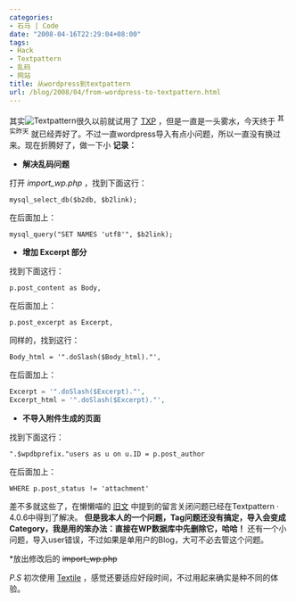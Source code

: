 ```yaml
---
categories:
- 石马 | Code
date: "2008-04-16T22:29:04+08:00"
tags:
- Hack
- Textpattern
- 乱码
- 网站
title: 从wordpress到textpattern
url: /blog/2008/04/from-wordpress-to-textpattern.html
---
```

其实<span class="right">![Textpattern](/images/posts/txp.gif "Textpattern")</span>很久以前就试用了 [TXP][1] ，但是一直是一头雾水，今天终于 <sup>其实昨天</sup> 就已经弄好了。不过一直wordpress导入有点小问题，所以一直没有换过来。现在折腾好了，做一下小 **记录：**
<!--more-->

* **解决乱码问题**

打开 *import_wp.php* ，找到下面这行：

`mysql_select_db($b2db, $b2link);`

在后面加上：

`mysql_query("SET NAMES 'utf8'", $b2link);`

* **增加 Excerpt 部分**

找到下面这行：

`p.post_content as Body,`

在后面加上：

`p.post_excerpt as Excerpt,`

同样的，找到这行：

`Body_html = '".doSlash($Body_html)."',`

在后面加上：

```php
Excerpt = '".doSlash($Excerpt)."',
Excerpt_html = '".doSlash($Excerpt)."',
```

* **不导入附件生成的页面**

找到下面这行：

`".$wpdbprefix."users as u on u.ID = p.post_author`

在后面加上：

`WHERE p.post_status != 'attachment'`

差不多就这些了，在懒懒喵的 [旧文][2] 中提到的留言关闭问题已经在Textpattern · 4.0.6中得到了解决。 **但是我本人的一个问题，Tag问题还没有搞定，导入会变成Category，我是用的笨办法：直接在WP数据库中先删除它，哈哈！** 还有一个小问题，导入user错误，不过如果是单用户的Blog，大可不必去管这个问题。

*放出修改后的 <del>import_wp.php</del>

*P.S* 初次使用 [Textile][3] ，感觉还要适应好段时间，不过用起来确实是种不同的体验。

 [1]: http://textpattern.com/
 [2]: http://blog.nahoya.com/archives/2006_09/129
 [3]: http://textile.thresholdstate.com/